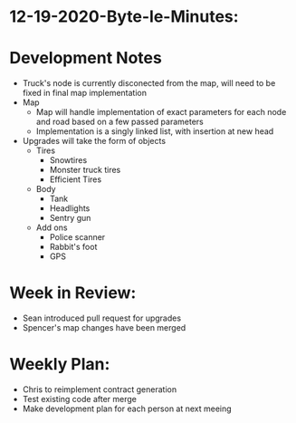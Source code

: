 # 12-19-2020-Byte-le-Minutes:

# Development Notes
- Truck's node is currently disconected from the map, will need to be fixed in final map implementation
- Map
    - Map will handle implementation of exact parameters for each node and road based on a few passed parameters
    - Implementation is a singly linked list, with insertion at new head
- Upgrades will take the form of objects
    - Tires
        - Snowtires
        - Monster truck tires
        - Efficient Tires
    - Body
        - Tank
        - Headlights
        - Sentry gun
    - Add ons
        - Police scanner
        - Rabbit's foot
        - GPS

# Week in Review:
- Sean introduced pull request for upgrades
- Spencer's map changes have been merged

# Weekly Plan:
- Chris to reimplement contract generation
- Test existing code after merge
- Make development plan for each person at next meeing
